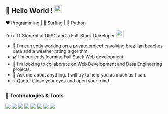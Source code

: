  ## 👋 Hello World !    <img src="https://github.com/TheDudeThatCode/TheDudeThatCode/blob/master/Assets/Earth.gif" width="24px">
  
:heart: Programming | :blue_heart: Surfing | :green_heart: Python
  
I'm a IT Student at UFSC and a Full-Stack Developer <img src="https://github.com/TheDudeThatCode/TheDudeThatCode/blob/master/Assets/happy.gif" width="24px">
- 🔭 I’m currently working on a private project envolving brazilian beaches data and a weather rating algorithm.
- ✔️ I’m currently learning Full Stack Web development. 
- 👯 I’m looking to collaborate on Web Development and Data Engineering projects.
- 💬 Ask me about anything. I will try to help you as much as I can.
- ⚡ Quote: Close your eyes and open your mind.

### 🔧 Technologies & Tools

![](https://img.shields.io/badge/Code-Python-informational?style=flat&logo=python&logoColor=white&color=2bbc8a)
![](https://img.shields.io/badge/Code-Django-informational?style=flat&logo=django&logoColor=white&color=2bbc8a)
![](https://img.shields.io/badge/Code-Flask-informational?style=flat&logo=flask&logoColor=white&color=2bbc8a)
![](https://img.shields.io/badge/Code-Selenium-informational?style=flat&logo=selenium.webdriver&logoColor=white&color=2bbc8a)
![](https://img.shields.io/badge/Code-HTML-informational?style=flat&logo=html5&logoColor=white&color=2bbc8a)
![](https://img.shields.io/badge/Code-CSS-informational?style=flat&logo=css3&logoColor=white&color=2bbc8a)
![](https://img.shields.io/badge/Code-JavaScript-informational?style=flat&logo=javascript&logoColor=white&color=2bbc8a)
![](https://img.shields.io/badge/Code-React-informational?style=flat&logo=react&logoColor=white&color=2bbc8a)



